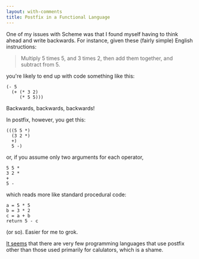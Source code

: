 ```yaml
---
layout: with-comments
title: Postfix in a Functional Language
---
```


One of my issues with Scheme was that I found myself having to think ahead and
write backwards. For instance, given these (fairly simple) English instructions:

> Multiply 5 times 5, and 3 times 2, then add them together, and subtract from 5.

you're likely to end up with code something like this:

	(- 5
	  (+ (* 3 2)
	     (* 5 5)))

Backwards, backwards, backwards!

In postfix, however, you get this:

	(((5 5 *)
	  (3 2 *)
	  +)
	  5 -)

or, if you assume only two arguments for each operator,

	5 5 *
	3 2 *
	+
	5 -

which reads more like standard procedural code:

	a = 5 * 5
	b = 3 * 2
	c = a + b
	return 5 - c

(or so).  Easier for me to grok.

[It seems] that there are very few programming languages that use postfix other
than those used primarily for calulators, which is a shame.


[It seems]: http://en.wikipedia.org/wiki/Reverse_Polish_notation#Current_implementations
